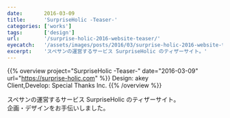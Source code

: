 ```yaml
---
date:       2016-03-09
title:      'SurpriseHolic -Teaser-'
categories: ['works']
tags:       ['design']
url:        '/surprise-holic-2016-website-teaser/'
eyecatch:   '/assets/images/posts/2016/03/surprise-holic-2016-website-teaser/eyecatch.png'
excerpt:    'スペサンの運営するサービス SurpriseHolic のティザーサイト。'
---
```


{{% overview project="SurpriseHolic -Teaser-" date="2016-03-09" url="https://surprise-holic.com" %}}
Design: akey  
Client,Develop: Special Thanks Inc.
{{% /overview %}}

スペサンの運営するサービス SurpriseHolic のティザーサイト。  
企画・デザインをお手伝いしました。
